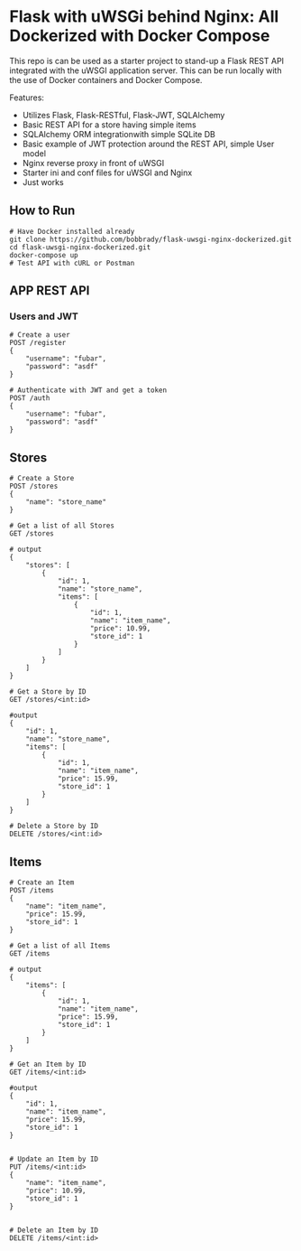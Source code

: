 # Flask with uWSGi behind Nginx: All Dockerized with Docker Compose

This repo is can be used as a starter project to stand-up a Flask REST API integrated with the uWSGI application server. This can be run locally with the use of Docker containers and Docker Compose.

Features:

- Utilizes Flask, Flask-RESTful, Flask-JWT, SQLAlchemy
- Basic REST API for a store having simple items
- SQLAlchemy ORM integrationwith simple SQLite DB
- Basic example of JWT protection around the REST API, simple User model
- Nginx reverse proxy in front of uWSGI
- Starter ini and conf files for uWSGI and Nginx
- Just works

## How to Run

```shell
# Have Docker installed already
git clone https://github.com/bobbrady/flask-uwsgi-nginx-dockerized.git
cd flask-uwsgi-nginx-dockerized.git
docker-compose up
# Test API with cURL or Postman
```

## APP REST API

### Users and JWT

```shell
# Create a user
POST /register
{
    "username": "fubar",
    "password": "asdf"
}
```

```shell
# Authenticate with JWT and get a token
POST /auth
{
    "username": "fubar",
    "password": "asdf"
}
```

## Stores

```shell
# Create a Store
POST /stores
{
    "name": "store_name"
}

# Get a list of all Stores
GET /stores

# output
{
    "stores": [
        {
            "id": 1,
            "name": "store_name",
            "items": [
                {
                    "id": 1,
                    "name": "item_name",
                    "price": 10.99,
                    "store_id": 1
                }
            ]
        }
    ]
}

# Get a Store by ID
GET /stores/<int:id>

#output
{
    "id": 1,
    "name": "store_name",
    "items": [
        {
            "id": 1,
            "name": "item_name",
            "price": 15.99,
            "store_id": 1
        }
    ]
}

# Delete a Store by ID
DELETE /stores/<int:id>

```

## Items

```shell
# Create an Item
POST /items
{
    "name": "item_name",
    "price": 15.99,
    "store_id": 1
}

# Get a list of all Items
GET /items

# output
{
    "items": [
        {
            "id": 1,
            "name": "item_name",
            "price": 15.99,
            "store_id": 1
        }
    ]
}

# Get an Item by ID
GET /items/<int:id>

#output
{
    "id": 1,
    "name": "item_name",
    "price": 15.99,
    "store_id": 1
}


# Update an Item by ID
PUT /items/<int:id>
{
    "name": "item_name",
    "price": 10.99,
    "store_id": 1
}


# Delete an Item by ID
DELETE /items/<int:id>
```
